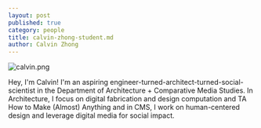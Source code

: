 ```yaml
---
layout: post
published: true
category: people
title: calvin-zhong-student.md
author: Calvin Zhong
---
```

![calvin.png]({{site.baseurl}}/assets/calvin.png)

Hey, I'm Calvin! I'm an aspiring engineer-turned-architect-turned-social-scientist in the Department of Architecture + Comparative Media Studies. In Architecture, I focus on digital fabrication and design computation and TA How to Make (Almost) Anything and in CMS, I work on human-centered design and leverage digital media for social impact.
